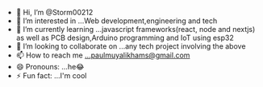 - 👋 Hi, I’m @Storm00212
- 👀 I’m interested in ...Web development,engineering and tech
- 🌱 I’m currently learning ...javascript frameworks(react, node and nextjs) as well as PCB design,Arduino programming and IoT using esp32
- 💞️ I’m looking to collaborate on ...any tech project involving the above
- 📫 How to reach me ...paulmuyalikhams@gmail.com 
- 😄 Pronouns: ...he😂
- ⚡ Fun fact: ...I'm cool

<!---
Storm00212/Storm00212 is a ✨ special ✨ repository because its `README.md` (this file) appears on your GitHub profile.
You can click the Preview link to take a look at your changes.
--->

